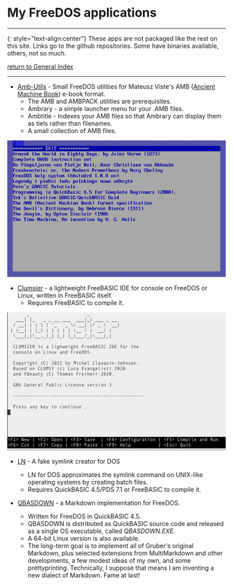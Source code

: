 # My FreeDOS applications
-----

{: style="text-align:center"}
These apps are not packaged like the rest on this site. Links go to the github repositories. Some have binaries available, others, not so much.

[return to General Index](README.md)

-----

+ [Amb-Utils](https://github.com/clasqm/amb-utils) - Small FreeDOS utilities for Mateusz Viste's AMB ([Ancient Machine Book](http://amb.osdn.io/)) e-book format.
    + The AMB and AMBPACK utilities are prerequisites.
    + Ambrary - a simple launcher menu for your .AMB files.
    + Ambtitle - Indexes your AMB files so that Ambrary can display them as tiels rather than filenames.
     * A small collection of AMB files.

![ambrary](./imgs/ambrary.png)

+ [Clumsier](https://github.com/clasqm/clumsy/tree/clasqm) - a lightweight FreeBASIC IDE for console on FreeDOS or Linux, written in FreeBASIC itself.
    * Requires FreeBASIC to compile it.


![clumsier](./imgs/clumsier.png)


+ [LN](https://github.com/clasqm/FakeLN4DOS) - A fake symlink creator for DOS
    + LN for DOS approximates the symlink command on UNIX-like operating systems by creating batch files.
    + Requires QuickBASIC 4.5/PDS 7.1 or FreeBASIC to compile it.

+ [QBASDOWN](https://github.com/clasqm/QBASDOWN) - a Markdown implementation for FreeDOS.
    + Written for FreeDOS in QuickBASIC 4.5.
    + QBASDOWN is distributed as QuickBASIC source code and released as a single OS executable, called *QBASDOWN.EXE*.
    + A 64-bit Linux version is also available.
    + The long-term goal is to implement all of Gruber's original Markdown, plus selected extensions from MultiMarkdown and other developments, a few modest ideas of my own, and some prettyprinting. Technically, I suppose that means I am inventing a new dialect of Markdown. Fame at last!


